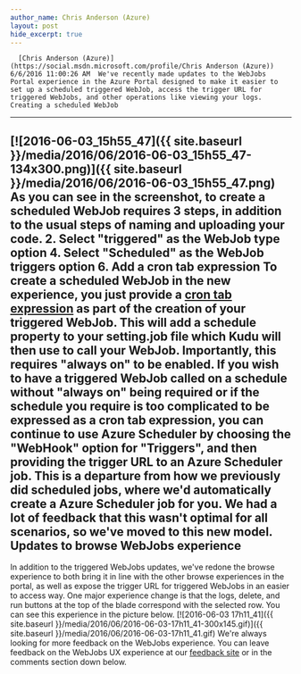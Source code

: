 ```yaml
---
author_name: Chris Anderson (Azure)
layout: post
hide_excerpt: true
---
```

      [Chris Anderson (Azure)](https://social.msdn.microsoft.com/profile/Chris Anderson (Azure))  6/6/2016 11:00:26 AM  We've recently made updates to the WebJobs Portal experience in the Azure Portal designed to make it easier to set up a scheduled triggered WebJob, access the trigger URL for triggered WebJobs, and other operations like viewing your logs. Creating a scheduled WebJob
---------------------------

 [![2016-06-03_15h55_47]({{ site.baseurl }}/media/2016/06/2016-06-03_15h55_47-134x300.png)]({{ site.baseurl }}/media/2016/06/2016-06-03_15h55_47.png) As you can see in the screenshot, to create a scheduled WebJob requires 3 steps, in addition to the usual steps of naming and uploading your code.  2. Select "triggered" as the WebJob type option
 4. Select "Scheduled" as the WebJob triggers option
 6. Add a cron tab expression
  To create a scheduled WebJob in the new experience, you just provide a [cron tab expression](https://github.com/atifaziz/NCrontab/blob/master/NCrontab/CrontabSchedule.cs#L77-L92) as part of the creation of your triggered WebJob. This will add a schedule property to your setting.job file which Kudu will then use to call your WebJob. Importantly, this requires "always on" to be enabled. If you wish to have a triggered WebJob called on a schedule without "always on" being required or if the schedule you require is too complicated to be expressed as a cron tab expression, you can continue to use Azure Scheduler by choosing the "WebHook" option for "Triggers", and then providing the trigger URL to an Azure Scheduler job. This is a departure from how we previously did scheduled jobs, where we'd automatically create a Azure Scheduler job for you. We had a lot of feedback that this wasn't optimal for all scenarios, so we've moved to this new model. Updates to browse WebJobs experience
------------------------------------

 In addition to the triggered WebJobs updates, we've redone the browse experience to both bring it in line with the other browse experiences in the portal, as well as expose the trigger URL for triggered WebJobs in an easier to access way. One major experience change is that the logs, delete, and run buttons at the top of the blade correspond with the selected row. You can see this experience in the picture below. [![2016-06-03 17h11_41]({{ site.baseurl }}/media/2016/06/2016-06-03-17h11_41-300x145.gif)]({{ site.baseurl }}/media/2016/06/2016-06-03-17h11_41.gif) We're always looking for more feedback on the WebJobs experience. You can leave feedback on the WebJobs UX experience at our [feedback site](https://feedback.azure.com/forums/169385-web-apps-formerly-websites) or in the comments section down below.     